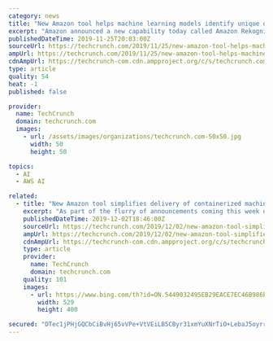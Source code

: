 ```yaml
---
category: news
title: "New Amazon tool helps machine learning models identify unique objects"
excerpt: "Amazon announced a new capability today called Amazon Rekognition Custom Labels to help customers train machine learning models to understand a set of objects when there is a limited set of information. Typically, machine learning models have to work on ..."
publishedDateTime: 2019-11-25T20:03:00Z
sourceUrl: https://techcrunch.com/2019/11/25/new-amazon-tool-helps-machine-learning-models-identify-unique-objects/
ampUrl: https://techcrunch.com/2019/11/25/new-amazon-tool-helps-machine-learning-models-identify-unique-objects/amp/
cdnAmpUrl: https://techcrunch-com.cdn.ampproject.org/c/s/techcrunch.com/2019/11/25/new-amazon-tool-helps-machine-learning-models-identify-unique-objects/amp/
type: article
quality: 54
heat: -1
published: false

provider:
  name: TechCrunch
  domain: techcrunch.com
  images:
    - url: /assets/images/organizations/techcrunch.com-50x50.jpg
      width: 50
      height: 50

topics:
  - AI
  - AWS AI

related:
  - title: "New Amazon tool simplifies delivery of containerized machine learning models"
    excerpt: "As part of the flurry of announcements coming this week out of AWS re:Invent, Amazon announced the release of Amazon SageMaker Operators for Kubernetes, a way for data scientists and developers to simplify training, tuning and deploying containerized machine learning models. Packaging machine learning models in containers can help put them to ..."
    publishedDateTime: 2019-12-02T18:46:00Z
    sourceUrl: https://techcrunch.com/2019/12/02/new-amazon-tool-simplifies-delivery-of-containerized-machine-learning-models/
    ampUrl: https://techcrunch.com/2019/12/02/new-amazon-tool-simplifies-delivery-of-containerized-machine-learning-models/amp/
    cdnAmpUrl: https://techcrunch-com.cdn.ampproject.org/c/s/techcrunch.com/2019/12/02/new-amazon-tool-simplifies-delivery-of-containerized-machine-learning-models/amp/
    type: article
    provider:
      name: TechCrunch
      domain: techcrunch.com
    quality: 101
    images:
      - url: https://www.bing.com/th?id=ON.5449032495EB29EACE7EC46B986EF118
        width: 529
        height: 400

secured: "DTec1jPHjGQCbCiBvHj65vVPe+VtVEiLB5CByr31xmYuXNrTiO+LebaJ5oyrrWOEynEIacbp4NdAiZe8E9FqG8wCWVaw3yTeToTknfaxu1uTW5D7DURsIoe7kDDI47mja+qtLqRgzpyL/MBPK7gf/q5uDosocvJbhXAQ8mYqr0WMdNd0dDy0HCYL2bG4os6SGn4hv01HIZcb68KbT8EdvZmeFkJkINDq6PxFiUWsfHVj66VLI9MnWU8qK3PaFlwBp/gn8E/BwkFDQMAOI/0O+w==;NlqVuyKyT3pf+GTirvqdzg=="
---
```


